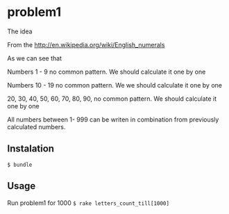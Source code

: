problem1
========

The idea 

From the http://en.wikipedia.org/wiki/English_numerals

As we can see that

Numbers 1 - 9 
no common pattern. We should calculate it one by one

Numbers 10 - 19
no common pattern. We we should calculate it one by one

20, 30, 40, 50, 60, 70, 80, 90,
no common pattern. We should calculate it one by one


All numbers between 1- 999 can be writen in combination from previously
calculated numbers.


## Instalation
``$ bundle ``

## Usage
Run problem1  for 1000
``$ rake letters_count_till[1000]``

